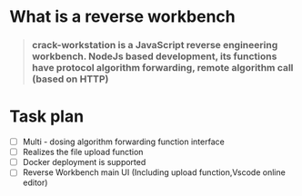 # What is a reverse workbench
>### crack-workstation is a JavaScript reverse engineering workbench. NodeJs based development, its functions have protocol algorithm forwarding, remote algorithm call (based on HTTP)



# Task plan
- [ ] Multi - dosing algorithm forwarding function interface
- [ ] Realizes the file upload function
- [ ] Docker deployment is supported  
- [ ] Reverse Workbench main UI (Including upload function,Vscode online editor)